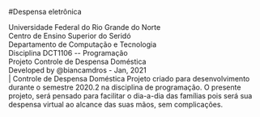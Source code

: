 #Despensa eletrônica

Universidade Federal do Rio Grande do Norte                     
Centro de Ensino Superior do Seridó                         
Departamento de Computação e Tecnologia                       
Disciplina DCT1106 -- Programação                          
Projeto Controle de Despensa Doméstica                     
Developed by  @biancamdros - Jan, 2021                       
                                                                             |
Controle de Despensa Doméstica
Projeto criado para desenvolvimento durante o semestre 2020.2 na 
disciplina de programação. 
O presente projeto, será pensado para facilitar o dia-a-dia das 
famílias pois será sua despensa virtual ao alcance das suas mãos, 
sem complicações.
